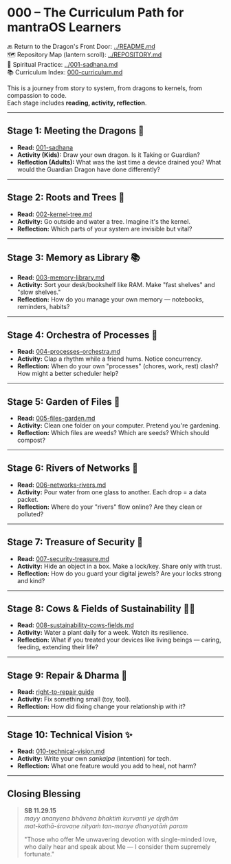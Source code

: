 # 000 – The Curriculum Path for mantraOS Learners

🔙 Return to the Dragon's Front Door: [../README.md](../README.md)  
🗺️ Repository Map (lantern scroll): [../REPOSITORY.md](../REPOSITORY.md)  
🧘 Spiritual Practice: [../001-sadhana.md](../001-sadhana.md)  
📚 Curriculum Index: [000-curriculum.md](000-curriculum.md)


This is a journey from story to system, from dragons to kernels, from compassion to code.  
Each stage includes **reading, activity, reflection**.

---

## Stage 1: Meeting the Dragons 🐉
- **Read:** [001-sadhana](../001-sadhana.md)  
- **Activity (Kids):** Draw your own dragon. Is it Taking or Guardian?  
- **Reflection (Adults):** What was the last time a device drained you? What would the Guardian Dragon have done differently?

---

## Stage 2: Roots and Trees 🌳
- **Read:** [002-kernel-tree.md](002-kernel-tree.md)  
- **Activity:** Go outside and water a tree. Imagine it's the kernel.  
- **Reflection:** Which parts of your system are invisible but vital?  

---

## Stage 3: Memory as Library 📚
- **Read:** [003-memory-library.md](003-memory-library.md)  
- **Activity:** Sort your desk/bookshelf like RAM. Make "fast shelves" and "slow shelves."  
- **Reflection:** How do you manage your own memory — notebooks, reminders, habits?

---

## Stage 4: Orchestra of Processes 🎻
- **Read:** [004-processes-orchestra.md](004-processes-orchestra.md)  
- **Activity:** Clap a rhythm while a friend hums. Notice concurrency.  
- **Reflection:** When do your own "processes" (chores, work, rest) clash? How might a better scheduler help?  

---

## Stage 5: Garden of Files 🌱
- **Read:** [005-files-garden.md](005-files-garden.md)  
- **Activity:** Clean one folder on your computer. Pretend you're gardening.  
- **Reflection:** Which files are weeds? Which are seeds? Which should compost?  

---

## Stage 6: Rivers of Networks 🌊
- **Read:** [006-networks-rivers.md](006-networks-rivers.md)  
- **Activity:** Pour water from one glass to another. Each drop = a data packet.  
- **Reflection:** Where do your "rivers" flow online? Are they clean or polluted?  

---

## Stage 7: Treasure of Security 💎
- **Read:** [007-security-treasure.md](007-security-treasure.md)  
- **Activity:** Hide an object in a box. Make a lock/key. Share only with trust.  
- **Reflection:** How do you guard your digital jewels? Are your locks strong and kind?  

---

## Stage 8: Cows & Fields of Sustainability 🐄🌾
- **Read:** [008-sustainability-cows-fields.md](008-sustainability-cows-fields.md)  
- **Activity:** Water a plant daily for a week. Watch its resilience.  
- **Reflection:** What if you treated your devices like living beings — caring, feeding, extending their life?

---

## Stage 9: Repair & Dharma 🔧
- **Read:** [right-to-repair guide](../010-research/009-right-to-repair.md)  
- **Activity:** Fix something small (toy, tool).  
- **Reflection:** How did fixing change your relationship with it?

---

## Stage 10: Technical Vision ✨
- **Read:** [010-technical-vision.md](../010-technical-vision.md)  
- **Activity:** Write your own *sankalpa* (intention) for tech.  
- **Reflection:** What one feature would you add to heal, not harm?

---

## Closing Blessing

> **SB 11.29.15**  
> *mayy ananyena bhāvena bhaktiṁ kurvanti ye dr̥ḍhām  
> mat-kathā-śravaṇe nityaṁ tan-manye dhanyatāṁ param*  
>  
> "Those who offer Me unwavering devotion with single-minded love, who daily hear and speak about Me — I consider them supremely fortunate."